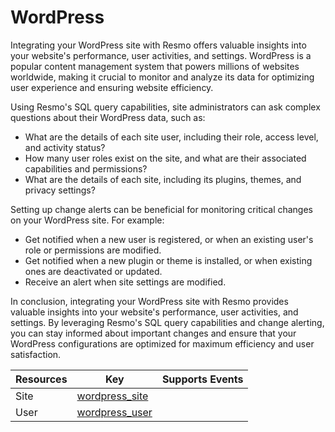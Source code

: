 WordPress
=========
  Integrating your WordPress site with Resmo offers valuable insights into your website's performance, user activities, and settings. WordPress is a popular content management system that powers millions of websites worldwide, making it crucial to monitor and analyze its data for optimizing user experience and ensuring website efficiency.

Using Resmo's SQL query capabilities, site administrators can ask complex questions about their WordPress data, such as:

* What are the details of each site user, including their role, access level, and activity status?
* How many user roles exist on the site, and what are their associated capabilities and permissions?
* What are the details of each site, including its plugins, themes, and privacy settings?

Setting up change alerts can be beneficial for monitoring critical changes on your WordPress site. For example:

* Get notified when a new user is registered, or when an existing user's role or permissions are modified.
* Get notified when a new plugin or theme is installed, or when existing ones are deactivated or updated.
* Receive an alert when site settings are modified.

In conclusion, integrating your WordPress site with Resmo provides valuable insights into your website's performance, user activities, and settings. By leveraging Resmo's SQL query capabilities and change alerting, you can stay informed about important changes and ensure that your WordPress configurations are optimized for maximum efficiency and user satisfaction.

| **Resources** | **Key**                               | **Supports Events** |
| ------------- | ------------------------------------- | ------------------- |
| Site          | [wordpress\_site](wordpress\_site.md) |                     |
| User          | [wordpress\_user](wordpress\_user.md) |                     |
